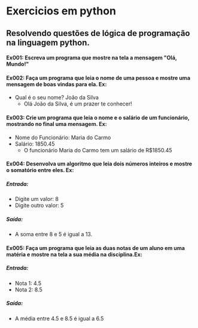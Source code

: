 # Exercicios em python

## Resolvendo questões de lógica de programação na linguagem python.

#### Ex001: Escreva um programa que mostre na tela a mensagem "Olá, Mundo!"

#### Ex002: Faça um programa que leia o nome de uma pessoa e mostre uma mensagem de boas vindas para ela. Ex:
* Qual é o seu nome? João da Silva
    * Olá João da Silva, é um prazer te conhecer!

#### Ex003:  Crie um programa que leia o nome e o salário de um funcionário, mostrando no final uma mensagem. Ex:
* Nome do Funcionário: Maria do Carmo
* Salário: 1850.45
    * O funcionário Maria do Carmo tem um salário de R$1850.45

#### Ex004: Desenvolva um algoritmo que leia dois números inteiros e mostre o somatório entre eles. Ex:

##### Entrada: 
* Digite um valor: 8
* Digite outro valor: 5
##### Saída:
* A soma entre 8 e 5 é igual a 13.

#### Ex005: Faça um programa que leia as duas notas de um aluno em uma matéria e mostre na tela a sua média na disciplina.Ex:

##### Entrada:
* Nota 1: 4.5
* Nota 2: 8.5
##### Saída:
* A média entre 4.5 e 8.5 é igual a 6.5